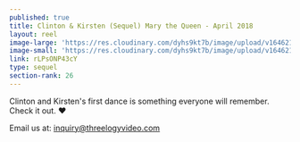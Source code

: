 ```yaml
---
published: true
title: Clinton & Kirsten (Sequel) Mary the Queen - April 2018
layout: reel
image-large: 'https://res.cloudinary.com/dyhs9kt7b/image/upload/v1646212753/Kirsten.jpg'
image-small: 'https://res.cloudinary.com/dyhs9kt7b/image/upload/v1646212753/Kirsten.jpg'
link: rLPsONP43cY
type: sequel
section-rank: 26
---
```

Clinton and Kirsten's first dance is something everyone will remember. Check it out. ❤️

Email us at: inquiry@threelogyvideo.com
